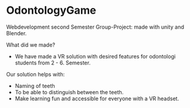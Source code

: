 # OdontologyGame
Webdevelopment second Semester Group-Project: made with unity and Blender. 

What did we made? 
- We have made a VR solution with desired features for odontologi students from 2 - 6. Semester.

Our solution helps with:
- Naming of teeth
- To be able to distinguish between the teeth.
- Make learning fun and accessible for everyone with a VR headset. 
